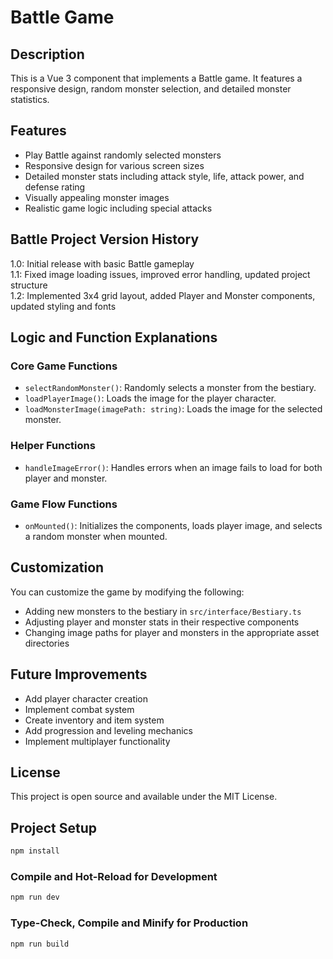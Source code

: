 # Battle Game

## Description

This is a Vue 3 component that implements a Battle game. It features a responsive design, random monster selection, and detailed monster statistics.

## Features

- Play Battle against randomly selected monsters
- Responsive design for various screen sizes
- Detailed monster stats including attack style, life, attack power, and defense rating
- Visually appealing monster images
- Realistic game logic including special attacks

## Battle Project Version History

1.0: Initial release with basic Battle gameplay  
1.1: Fixed image loading issues, improved error handling, updated project structure  
1.2: Implemented 3x4 grid layout, added Player and Monster components, updated styling and fonts

## Logic and Function Explanations

### Core Game Functions

- `selectRandomMonster()`: Randomly selects a monster from the bestiary.
- `loadPlayerImage()`: Loads the image for the player character.
- `loadMonsterImage(imagePath: string)`: Loads the image for the selected monster.

### Helper Functions

- `handleImageError()`: Handles errors when an image fails to load for both player and monster.

### Game Flow Functions

- `onMounted()`: Initializes the components, loads player image, and selects a random monster when mounted.

## Customization

You can customize the game by modifying the following:

- Adding new monsters to the bestiary in `src/interface/Bestiary.ts`
- Adjusting player and monster stats in their respective components
- Changing image paths for player and monsters in the appropriate asset directories

## Future Improvements

- Add player character creation
- Implement combat system
- Create inventory and item system
- Add progression and leveling mechanics
- Implement multiplayer functionality

## License

This project is open source and available under the MIT License.

## Project Setup

```sh
npm install
```

### Compile and Hot-Reload for Development

```sh
npm run dev
```

### Type-Check, Compile and Minify for Production

```sh
npm run build
```
